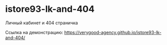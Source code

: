 # istore93-lk-and-404

 Личный кабинет и 404 страничка

Ссылка на демонстрацию: https://verygood-agency.github.io/istore93-lk-and-404/
